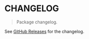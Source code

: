 # CHANGELOG

> Package changelog.

See [GitHub Releases](https://github.com/stdlib-js/blas-ext-base-sapxsum/releases) for the changelog.